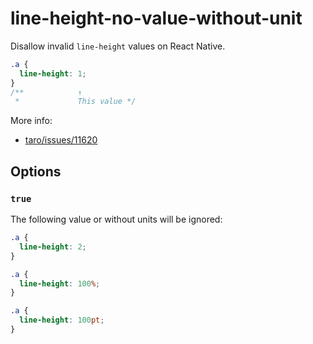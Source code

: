 # line-height-no-value-without-unit

Disallow invalid `line-height` values on React Native.

```css
.a {
  line-height: 1;
}
/**            ↑
 *             This value */
```

More info:

- [taro/issues/11620](https://github.com/NervJS/taro/issues/11620)

## Options

### `true`

The following value or without units will be ignored:

```css
.a {
  line-height: 2;
}
```

```css
.a {
  line-height: 100%;
}
```

```css
.a {
  line-height: 100pt;
}
```

